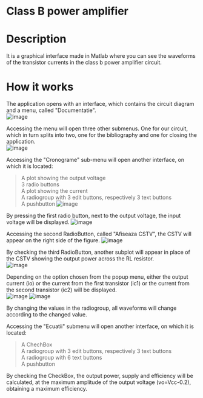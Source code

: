 # Class B power amplifier

# Description

It is a graphical interface made in Matlab where you can see the waveforms of the transistor currents in the class b power amplifier circuit.

# How it works

The application opens with an interface, which contains the circuit diagram and a menu, called "Documentatie".      
![image](https://user-images.githubusercontent.com/107769103/220174603-0b37cdf7-dade-40ce-ac2a-e151d4cfee9e.png)

Accessing the menu will open three other submenus. One for our circuit, which in turn splits into two, one for the bibliography and one for closing the application.    
![image](https://user-images.githubusercontent.com/107769103/220172680-64af1d73-97f9-4a41-bec9-2872bf7cd834.png)

Accessing the "Cronograme" sub-menu will open another interface, on which it is located: 
>A plot showing the output voltage   
>3 radio buttons     
>A plot showing the current       
>A radiogroup with 3 edit buttons, respectively 3 text buttons       
>A pushbutton   ![image](https://user-images.githubusercontent.com/107769103/220172599-6cd682b9-a9eb-47d4-ac32-1fdc4601f9c2.png)

By pressing the first radio button, next to the output voltage, the input voltage will be displayed.
![image](https://user-images.githubusercontent.com/107769103/220171503-70901b80-ef69-4861-bb1a-93667fee2246.png)


Accessing the second RadioButton, called "Afiseaza CSTV", the CSTV will appear on the right side of the figure.
![image](https://user-images.githubusercontent.com/107769103/220172545-4983f1c6-2608-4ca2-9090-57eab53491ec.png)

By checking the third RadioButton, another subplot will appear in place of the CSTV showing the output power across the RL resistor.     
![image](https://user-images.githubusercontent.com/107769103/220172563-d2f5cd05-0e0f-4731-9f5d-143f1d411027.png)

Depending on the option chosen from the popup menu, either the output current (io) or the current from the first transistor (ic1) or the current from the second transistor (ic2) will be displayed.   
![image](https://user-images.githubusercontent.com/107769103/220173065-c52966d0-b476-49fd-9ec3-680aa9399655.png)
![image](https://user-images.githubusercontent.com/107769103/220173081-9c0202f3-9bf8-4122-83de-5e090d50f40e.png)

By changing the values in the radiogroup, all waveforms will change according to the changed value.    

Accessing the "Ecuatii" submenu will open another interface, on which it is located:
>A ChechBox   
>A radiogroup with 3 edit buttons, respectively 3 text buttons   
>A radiogroup with 6 text buttons     
>A pushbutton   

By checking the CheckBox, the output power, supply and efficiency will be calculated, at the maximum amplitude of the output voltage (vo=Vcc-0.2), obtaining a maximum efficiency.

